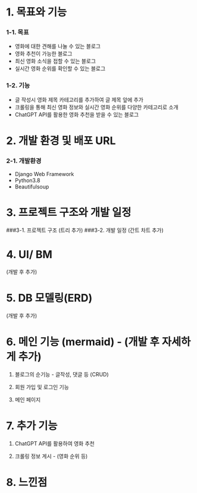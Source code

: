 # 1. 목표와 기능
### 1-1. 목표
- 영화에 대한 견해를 나눌 수 있는 블로그
- 영화 추천이 가능한 블로그
- 최신 영화 소식을 접할 수 있는 블로그
- 실시간 영화 순위를 확인할 수 있는 블로그
### 1-2. 기능
- 글 작성시 영화 제목 카테고리를 추가하여 글 제목 앞에 추가
- 크롤링을 통해 최신 영화 정보와 실시간 영화 순위를 다양한 카테고리로 소개
- ChatGPT API를 활용한 영화 추천을 받을 수 있는 블로그

# 2. 개발 환경 및 배포 URL
### 2-1. 개발환경
- Django Web Framework
- Python3.8
- Beautifulsoup
 
# 3. 프로젝트 구조와 개발 일정
###3-1. 프로젝트 구조
(트리 추가)
###3-2. 개발 일정
(간트 차트 추가)

# 4. UI/ BM
(개발 후 추가)

# 5. DB 모델링(ERD)
(개발 후 추가)

# 6. 메인 기능 (mermaid) - (개발 후 자세하게 추가)
1. 블로그의 순기능 - 글작성, 댓글 등 (CRUD)

2. 회원 가입 및 로그인 기능

3. 메인 페이지



# 7. 추가 기능
1. ChatGPT API를 활용하여 영화 추천

2. 크롤링 정보 게시 - (영화 순위 등)

# 8. 느낀점
